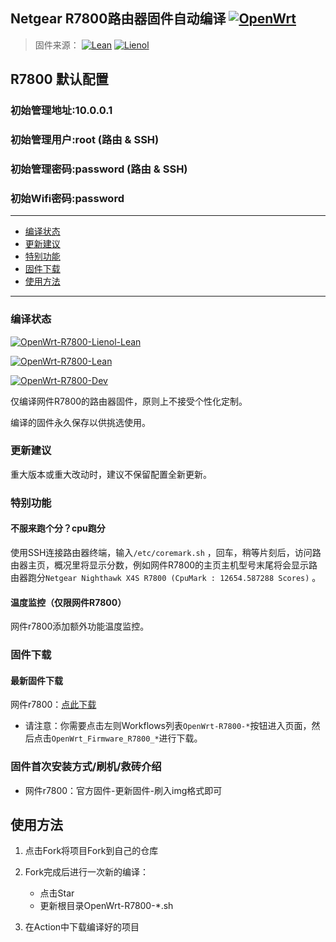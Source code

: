 ## Netgear R7800路由器固件自动编译 [![OpenWrt](https://img.shields.io/badge/for-OpenWrt-blue.svg?style=for-the-badge&logo=appveyor)](https://github.com/openwrt/openwrt)
>固件来源：
[![Lean](https://img.shields.io/badge/Form-Lean-brightgreen.svg?style=flat&logo=appveyor)](https://github.com/coolsnowwolf/lede) [![Lienol](https://img.shields.io/badge/Form-Lienol-blueviolet.svg?style=flat&logo=appveyor)](https://github.com/Lienol/openwrt)

## R7800 默认配置
### 初始管理地址:10.0.0.1
### 初始管理用户:root       (路由 & SSH)
### 初始管理密码:password   (路由 & SSH)
### 初始Wifi密码:password
--------------
* [编译状态](#编译状态)
* [更新建议](#更新建议)
* [特别功能](#特别功能)
* [固件下载](#固件下载)
* [使用方法](#使用方法)
--------------

### 编译状态
[![OpenWrt-R7800-Lienol-Lean](https://github.com/ClayMoreBoy/OpenWrt-Actions-R7800/workflows/OpenWrt-R7800-Lienol-Lean/badge.svg)](https://github.com/ClayMoreBoy/OpenWrt-Actions-R7800/actions?query=workflow%3AOpenWrt-R7800-Lienol-Lean)

[![OpenWrt-R7800-Lean](https://github.com/ClayMoreBoy/OpenWrt-Actions-R7800/workflows/OpenWrt-R7800-Lean/badge.svg)](https://github.com/ClayMoreBoy/OpenWrt-Actions-R7800/actions?query=workflow%3AOpenWrt-R7800-Lean)

[![OpenWrt-R7800-Dev](https://github.com/ClayMoreBoy/OpenWrt-Actions-R7800/workflows/OpenWrt-R7800-Dev/badge.svg)](https://github.com/ClayMoreBoy/OpenWrt-Actions-R7800/actions?query=workflow%3AOpenWrt-R7800-Dev)

仅编译网件R7800的路由器固件，原则上不接受个性化定制。

编译的固件永久保存以供挑选使用。

### 更新建议
重大版本或重大改动时，建议不保留配置全新更新。

### 特别功能

#### 不服来跑个分？cpu跑分
使用SSH连接路由器终端，输入`/etc/coremark.sh` ，回车，稍等片刻后，访问路由器主页，概况里将显示分数，例如网件R7800的主页主机型号末尾将会显示路由器跑分` Netgear Nighthawk X4S R7800 (CpuMark : 12654.587288 Scores) ` 。

#### 温度监控（仅限网件R7800）
网件r7800添加额外功能温度监控。

### 固件下载
#### 最新固件下载
网件r7800：[点此下载](https://github.com/ClayMoreBoy/OpenWrt-Actions-R7800/actions)

- 请注意：你需要点击左则Workflows列表`OpenWrt-R7800-*`按钮进入页面，然后点击`OpenWrt_Firmware_R7800_*`进行下载。


### 固件首次安装方式/刷机/救砖介绍
- 网件r7800：官方固件-更新固件-刷入img格式即可

## 使用方法

1. 点击Fork将项目Fork到自己的仓库

2. Fork完成后进行一次新的编译：
    - 点击Star  
    - 更新根目录OpenWrt-R7800-*.sh  

3. 在Action中下载编译好的项目

